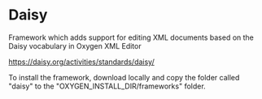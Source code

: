 Daisy
=====

Framework which adds support for editing XML documents based on the Daisy vocabulary in Oxygen XML Editor

https://daisy.org/activities/standards/daisy/

To install the framework, download locally and copy the folder called "daisy" to the "OXYGEN_INSTALL_DIR/frameworks" folder.
